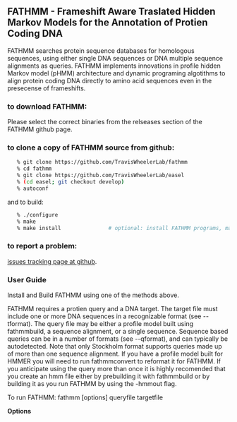 ## FATHMM - Frameshift Aware Traslated Hidden Markov Models for the Annotation of Protien Coding DNA

FATHMM searches protein sequence databases for
homologous sequences, using either single DNA sequences or DNA 
multiple sequence alignments as queries. FATHMM implements 
innovations in profile hidden Markov model (pHMM) architecture 
and dynamic programing algotithms to align protein coding DNA 
directly to amino acid sequences even in the presecense of 
frameshifts.

### to download FATHMM:
Please select the correct binaries from the relseases section of 
the FATHMM github page.

### to clone a copy of FATHMM source from github:

```bash
   % git clone https://github.com/TravisWheelerLab/fathmm
   % cd fathmm
   % git clone https://github.com/TravisWheelerLab/easel
   % (cd easel; git checkout develop)
   % autoconf
```

and to build:

```bash
   % ./configure
   % make
   % make install               # optional: install FATHMM programs, man pages
```

### to report a problem:
[issues tracking page at github](https://github.com/TravisWheelerLab/fathmm/issues).

### User Guide

Install and Build FATHMM using one of the methods above.

FATHMM requires a protien query and a DNA target.  The target file must include one or more DNA sequences in a recognizable format (see --tformat). The query file may be either a profile model built using fathmmbuild, a sequence alignment, or a single sequence. Sequence based queries can be in a number
of formats (see --qformat), and can typically be autodetected. Note that only Stockholm format supports queries made up of more than one sequence alignment. If you have a profile model built for HMMER you will need to run fathmmconvert to reformat it for FATHMM. If you anticipate using the query more than once it is highly recomended that you create an hmm file either by prebuilding it with fathmmbuild or by building it as you run FATHMM by using the -hmmout flag. 

To run FATHMM: 
fathmm [options] queryfile targetfile

**Options** 


